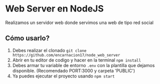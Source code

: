 # Web Server en NodeJS

Realizamos un servidor web donde servimos una web de tipo red social

## Cómo usarlo?

1. Debes realizar el clonado `git clone https://github.com/encarnacion17/node_web_server`
2. Abrir en tu editor de codigo y hacer en la terminal `npm install`
3. Debes armar tu variable de entorno `.env` con la plantilla que dejamos disponible. (Recomendado PORT:3000 y carpeta 'PUBLIC')
4. Ya puedes ejecutar el proyecto usando `npm start`